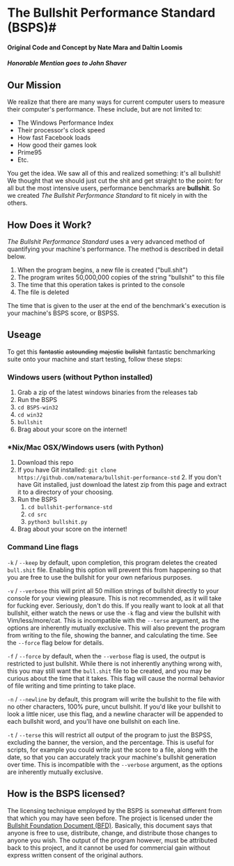 # The Bullshit Performance Standard (BSPS)#
#### Original Code and Concept by Nate Mara and Daltin Loomis ####
##### Honorable Mention goes to John Shaver #####

## Our Mission ##

We realize that there are many ways for current computer users to measure their
computer's performance. These include, but are not limited to:

- The Windows Performance Index
- Their processor's clock speed
- How fast Facebook loads
- How good their games look
- Prime95
- Etc.

You get the idea. We saw all of this and realized something: it's all bullshit!
We thought that we should just cut the shit and get straight to the point: for
all but the most intensive users, performance benchmarks are __bullshit__. So
we created _The Bullshit Performance Standard_ to fit nicely in with the
others.

## How Does it Work? ##

_The Bullshit Performance Standard_ uses a very advanced method of quantifying
your machine's performance. The method is described in detail below.

1. When the program begins, a new file is created ("bull.shit")
2. The program writes 50,000,000 copies of the string "bullshit" to this file
3. The time that this operation takes is printed to the console
4. The file is deleted

The time that is given to the user at the end of the benchmark's execution is
your machine's BSPS score, or BSPSS.

## Useage ##

To get this ~~fantastic~~ ~~astounding~~ ~~majestic~~ ~~bullshit~~ fantastic
benchmarking suite onto your machine and start testing, follow these steps:

### Windows users (without Python installed)
1. Grab a zip of the latest windows binaries from the releases tab
2. Run the BSPS
1. `cd BSPS-win32`
2. `cd win32`
3. `bullshit`
3. Brag about your score on the internet!

### \*Nix/Mac OSX/Windows users (with Python) ###
1. Download this repo
1. If you have Git installed: `git clone
   https://github.com/natemara/bullshit-performance-std`
	2. If you don't have Git installed, just download the latest zip from this
	   page and extract it to a directory of your choosing.
2. Run the BSPS
	1. `cd bullshit-performance-std`
	2. `cd src`
	3. `python3 bullshit.py`
3. Brag about your score on the internet!

### Command Line flags ###

`-k` / `--keep` by default, upon completion, this program deletes the created
`bull.shit` file. Enabling this option will prevent this from happening so that
you are free to use the bullshit for your own nefarious purposes.

`-v` / `--verbose` this will print all 50 million strings of bullshit directly
to your console for your viewing pleasure. This is not recommended, as it will
take for fucking ever. Seriously, don't do this. If you really want to look at
all that bullshit, either watch the news or use the `-k` flag and view the
bullshit with Vim/less/more/cat. This is incompatible with the `--terse`
argument, as the options are inherently mutually exclusive. This will also
prevent the program from writing to the file, showing the banner, and
calculating the time. See the `--force` flag below for details.

`-f` / `--force` by default, when the `--verbose` flag is used, the output is
restricted to just bullshit. While there is not inherently anything wrong with,
this you may still want the `bull.shit` file to be created, and you may be
curious about the time that it takes. This flag will cause the normal behavior
of file writing and time printing to take place.

`-n` / `--newline` by default, this program will write the bullshit to the file
with no other characters, 100% pure, uncut bullshit. If you'd like your
bullshit to look a little nicer, use this flag, and a newline character will be
appended to each bullshit word, and you'll have one bullshit on each line.

`-t` / `--terse` this will restrict all output of the program to just the
BSPSS, excluding the banner, the version, and the percentage. This is useful
for scripts, for example you could write just the score to a file, along with
the date, so that you can accurately track your machine's bullshit
generation over time. This is incompatible with the `--verbose` argument,
as the options are inherently mutually exclusive.

## How is the BSPS licensed? ##

The licensing technique employed by the BSPS is somewhat different from
that which you may have seen before. The project is licensed under the
[Bullshit Foundation Document (BFD)](LICENSE).  Basically, this document
says that anyone is free to use, distribute, change, and distribute those
changes to anyone you wish. The output of the program however, must be
attributed back to this project, and it cannot be used for commercial gain
without express written consent of the original authors.
